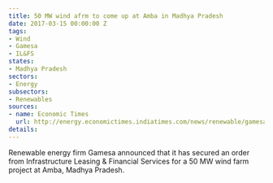 ```yaml
---
title: 50 MW wind afrm to come up at Amba in Madhya Pradesh
date: 2017-03-15 00:00:00 Z
tags:
- Wind
- Gamesa
- IL&FS
states:
- Madhya Pradesh
sectors:
- Energy
subsectors:
- Renewables
sources:
- name: Economic Times
  url: http://energy.economictimes.indiatimes.com/news/renewable/gamesa-bags-order-for-50mw-wind-plant-from-il-fs/57528281
details: 
---
```


Renewable energy firm Gamesa announced that it has secured an order from Infrastructure Leasing & Financial Services for a 50 MW wind farm project at Amba, Madhya Pradesh.
